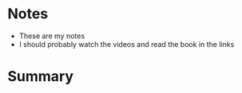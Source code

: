 # Notes

- These are my notes
- I should probably watch the videos and read the book in the links

# Summary

